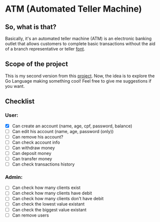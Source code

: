 # ATM (Automated Teller Machine)

## So, what is that?
Basically, it's an automated teller machine (ATM) is an electronic banking outlet that allows customers to complete basic transactions without the aid of a branch representative or teller [font](https://www.investopedia.com/terms/a/atm.asp#:~:text=An%20automated%20teller%20machine%20(ATM)%20is%20an%20electronic%20banking%20outlet,a%20branch%20representative%20or%20teller.&text=Fees%20are%20commonly%20charged%20for,the%20ATM%2C%20or%20by%20both.).

## Scope of the project
This is my second version from this [project](https://github.com/igoreineck/atm-box). Now, the idea is to explore the Go Language making something cool! Feel free to give me suggestions if you want.

## Checklist

### User:
  - [x] Can create an account (name, age, cpf, password, balance)
  - [ ] Can edit his account (name, age, password (only))
  - [ ] Can remove his account?
  - [ ] Can check account info
  - [ ] Can withdraw money
  - [ ] Can deposit money
  - [ ] Can transfer money
  - [ ] Can check transactions history

### Admin:
  - [ ] Can check how many clients exist
  - [ ] Can check how many clients have debit
  - [ ] Can check how many clients don't have debit
  - [ ] Can check the lowest value existant
  - [ ] Can check the biggest value existant
  - [ ] Can remove users